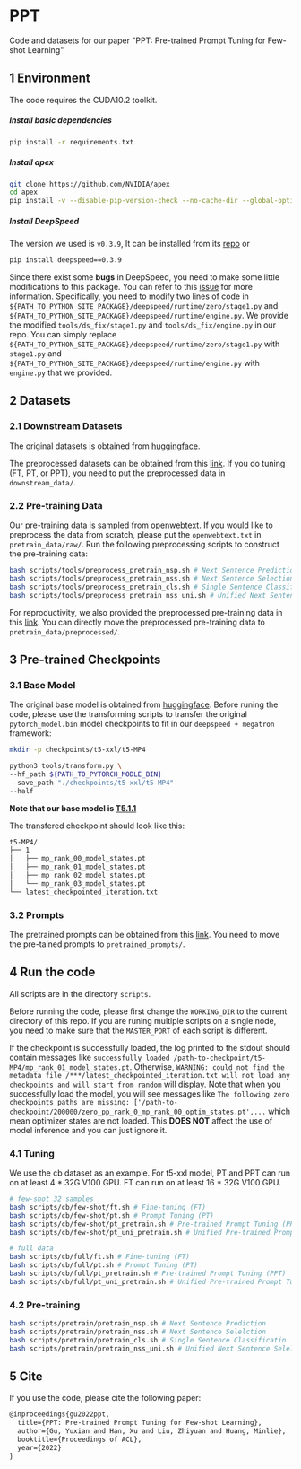# PPT

Code and datasets for our paper "PPT: Pre-trained Prompt Tuning for Few-shot Learning"



## 1 Environment

The code requires the CUDA10.2 toolkit. 

##### Install basic dependencies

```bash
pip install -r requirements.txt
```

##### Install apex

```bash
git clone https://github.com/NVIDIA/apex
cd apex
pip install -v --disable-pip-version-check --no-cache-dir --global-option="--cpp_ext" --global-option="--cuda_ext" ./
```
##### Install DeepSpeed

The version we used is `v0.3.9`, It can be installed from its [repo](https://github.com/microsoft/DeepSpeed/releases/tag/v0.3.9) or 
```bash
pip install deepspeed==0.3.9
```
Since there exist some **bugs** in DeepSpeed, you need to make some little modifications to this package. You can refer to this [issue](https://github.com/TsinghuaAI/CPM-2-Finetune/issues/11) for more information. Specifically, you need to modify two lines of code in `${PATH_TO_PYTHON_SITE_PACKAGE}/deepspeed/runtime/zero/stage1.py` and `${PATH_TO_PYTHON_SITE_PACKAGE}/deepspeed/runtime/engine.py`. We provide the modified `tools/ds_fix/stage1.py` and `tools/ds_fix/engine.py` in our repo. You can simply replace `${PATH_TO_PYTHON_SITE_PACKAGE}/deepspeed/runtime/zero/stage1.py` with `stage1.py` and `${PATH_TO_PYTHON_SITE_PACKAGE}/deepspeed/runtime/engine.py` with `engine.py` that we provided. 



## 2 Datasets

### 2.1 Downstream Datasets

The original datasets is obtained from [huggingface](https://huggingface.co/datasets).

The preprocessed datasets can be obtained from this [link](https://drive.google.com/drive/folders/1Q6lMm48LcGZILQGI-0RaRJpLLQ_WX0gm?usp=sharing). If you do tuning (FT, PT, or PPT), you need to put the preprocessed data in `downstream_data/`.

### 2.2 Pre-training Data

Our pre-training data is sampled from [openwebtext](https://huggingface.co/datasets/openwebtext/tree/main). If you would like to preprocess the data from scratch, please put the `openwebtext.txt` in  `pretrain_data/raw/`. Run the following preprocessing scripts to construct the pre-training data:

```bash
bash scripts/tools/preprocess_pretrain_nsp.sh # Next Sentence Prediction
bash scripts/tools/preprocess_pretrain_nss.sh # Next Sentence Selection
bash scripts/tools/preprocess_pretrain_cls.sh # Single Sentence Classification
bash scripts/tools/preprocess_pretrain_nss_uni.sh # Unified Next Sentence Selection (for Unified PPT)
```

For reproductivity, we also provided the preprocessed pre-training data in this [link](https://drive.google.com/drive/folders/1Q6lMm48LcGZILQGI-0RaRJpLLQ_WX0gm?usp=sharing). You can directly move the preprocessed pre-training data to `pretrain_data/preprocessed/`.



## 3 Pre-trained Checkpoints

### 3.1 Base Model

The original base model is obtained from [huggingface](https://huggingface.co/models). Before runing the code, please use the transforming scripts to transfer the original `pytorch_model.bin` model checkpoints to fit in our `deepspeed + megatron` framework:

```bash
mkdir -p checkpoints/t5-xxl/t5-MP4

python3 tools/transform.py \
--hf_path ${PATH_TO_PYTORCH_MODLE_BIN}
--save_path "./checkpoints/t5-xxl/t5-MP4"
--half
```

**Note that our base model is [T5.1.1](https://huggingface.co/google/t5-v1_1-xxl)**

The transfered checkpoint should look like this:

```bash
t5-MP4/
├── 1
│   ├── mp_rank_00_model_states.pt
│   ├── mp_rank_01_model_states.pt
│   ├── mp_rank_02_model_states.pt
│   └── mp_rank_03_model_states.pt
└── latest_checkpointed_iteration.txt
```

### 3.2 Prompts

The pretrained prompts can be obtained from this [link](https://drive.google.com/drive/folders/1Q6lMm48LcGZILQGI-0RaRJpLLQ_WX0gm?usp=sharing). You need to move the pre-tained prompts to `pretrained_prompts/`.



## 4 Run the code

All scripts are in the directory `scripts`.

Before running the code, please first change the `WORKING_DIR` to the current directory of this repo. If you are runing multiple scripts on a single node, you need to make sure that the `MASTER_PORT` of each script is different. 

If the checkpoint is successfully loaded, the log printed to the stdout should contain messages like `successfully loaded /path-to-checkpoint/t5-MP4/mp_rank_01_model_states.pt`. Otherwise, `WARNING: could not find the metadata file /***/latest_checkpointed_iteration.txt will not load any checkpoints and will start from random` will display. Note that when you successfully load the model, you will see messages like `The following zero checkpoints paths are missing: ['/path-to-checkpoint/200000/zero_pp_rank_0_mp_rank_00_optim_states.pt',...` which mean optimizer states are not loaded. This **DOES NOT** affect the use of model inference and you can just ignore it.

### 4.1 Tuning

We use the cb dataset as an example. For t5-xxl model, PT and PPT can run on at least  4 * 32G V100 GPU. FT can run on at least 16 * 32G V100 GPU.

```bash
# few-shot 32 samples
bash scripts/cb/few-shot/ft.sh # Fine-tuning (FT)
bash scripts/cb/few-shot/pt.sh # Prompt Tuning (PT)
bash scripts/cb/few-shot/pt_pretrain.sh # Pre-trained Prompt Tuning (PPT)
bash scripts/cb/few-shot/pt_uni_pretrain.sh # Unified Pre-trained Prompt Tuning (Unified PPT)

# full data
bash scripts/cb/full/ft.sh # Fine-tuning (FT)
bash scripts/cb/full/pt.sh # Prompt Tuning (PT)
bash scripts/cb/full/pt_pretrain.sh # Pre-trained Prompt Tuning (PPT)
bash scripts/cb/full/pt_uni_pretrain.sh # Unified Pre-trained Prompt Tuning (Unified PPT)
```

### 4.2 Pre-training

```bash
bash scripts/pretrain/pretrain_nsp.sh # Next Sentence Prediction
bash scripts/pretrain/pretrain_nss.sh # Next Sentence Selelction
bash scripts/pretrain/pretrain_cls.sh # Single Sentence Classificatin
bash scripts/pretrain/pretrain_nss_uni.sh # Unified Next Sentence Selelction (for Unified PPT)
```



## 5 Cite

If you use the code, please cite the following paper:

```latex
@inproceedings{gu2022ppt,
  title={PPT: Pre-trained Prompt Tuning for Few-shot Learning},
  author={Gu, Yuxian and Han, Xu and Liu, Zhiyuan and Huang, Minlie},
  booktitle={Proceedings of ACL},
  year={2022}
}
```

